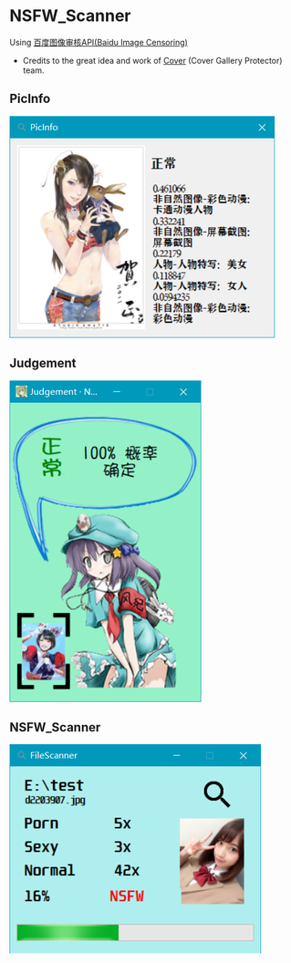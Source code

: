 # NSFW_Scanner
Using [百度图像审核API(Baidu Image Censoring)](https://ai.baidu.com/tech/imagecensoring)
- Credits to the great idea and work of [Cover](http://coverapp.me/) (Cover Gallery Protector) team.

## PicInfo

![PicInfo](Screenshot/0.PNG)

## Judgement
![Judgement](Screenshot/1.PNG)

## NSFW_Scanner
![NSFW_Scanner](Screenshot/2.PNG)
